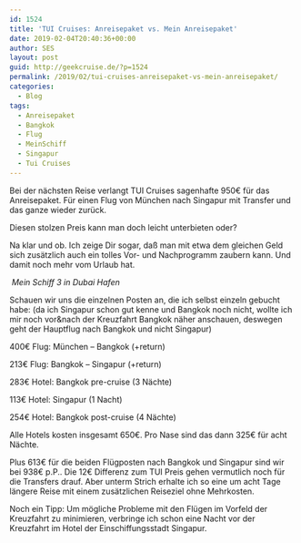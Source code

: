 ```yaml
---
id: 1524
title: 'TUI Cruises: Anreisepaket vs. Mein Anreisepaket'
date: 2019-02-04T20:40:36+00:00
author: SES
layout: post
guid: http://geekcruise.de/?p=1524
permalink: /2019/02/tui-cruises-anreisepaket-vs-mein-anreisepaket/
categories:
  - Blog
tags:
  - Anreisepaket
  - Bangkok
  - Flug
  - MeinSchiff
  - Singapur
  - Tui Cruises
---
```

Bei der nächsten Reise verlangt TUI Cruises sagenhafte 950€ für das Anreisepaket. Für einen Flug von München nach Singapur mit Transfer und das ganze wieder zurück.

Diesen stolzen Preis kann man doch leicht unterbieten oder?

Na klar und ob. Ich zeige Dir sogar, daß man mit etwa dem gleichen Geld sich zusätzlich auch ein tolles Vor- und Nachprogramm zaubern kann. Und damit noch mehr vom Urlaub hat.


<img loading="lazy"   src="/assets/2019/02/IMG_20170109_160319_441-1024x1024.jpg" alt="" class="wp-image-1532" srcset="/assets/2019/02/IMG_20170109_160319_441-1024x1024.jpg 1024w, /assets/2019/02/IMG_20170109_160319_441-150x150.jpg 150w, /assets/2019/02/IMG_20170109_160319_441-300x300.jpg 300w, /assets/2019/02/IMG_20170109_160319_441-768x768.jpg 768w, /assets/2019/02/IMG_20170109_160319_441-1200x1200.jpg 1200w, /assets/2019/02/IMG_20170109_160319_441.jpg 1290w" sizes="(max-width: 709px) 85vw, (max-width: 909px) 67vw, (max-width: 1362px) 62vw, 840px" /> *Mein Schiff 3 in Dubai Hafen*

Schauen wir uns die einzelnen Posten an, die ich selbst einzeln gebucht habe: (da ich Singapur schon gut kenne und Bangkok noch nicht, wollte ich mir noch vor&nach der Kreuzfahrt Bangkok näher anschauen, deswegen geht der Hauptflug nach Bangkok und nicht Singapur)

400€ Flug: München – Bangkok (+return)

213€ Flug: Bangkok – Singapur (+return)

283€ Hotel: Bangkok pre-cruise (3 Nächte)

113€ Hotel: Singapur (1 Nacht)

254€ Hotel: Bangkok post-cruise (4 Nächte)

Alle Hotels kosten insgesamt 650€. Pro Nase sind das dann 325€ für acht Nächte.

Plus 613€ für die beiden Flügposten nach Bangkok und Singapur sind wir bei 938€ p.P.. Die 12€ Differenz zum TUI Preis gehen vermutlich noch für die Transfers drauf. Aber unterm Strich erhalte ich so eine um acht Tage längere Reise mit einem zusätzlichen Reiseziel ohne Mehrkosten.

Noch ein Tipp: Um mögliche Probleme mit den Flügen im Vorfeld der Kreuzfahrt zu minimieren, verbringe ich schon eine Nacht vor der Kreuzfahrt im Hotel der Einschiffungsstadt Singapur.

